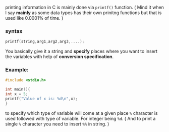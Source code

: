 printing information in C is mainly done via `printf()` function. ( Mind it when I say **mainly** as some data types has their own prinitng functions but that is used like 0.0001% of time. )
### syntax
```c
printf(string,arg1,arg2,arg3,....);
```

You basically give it a string and **specify** places where you want to insert the variables  with help of **conversion specification**.
### Example:
```c
#include <stdio.h>

int main(){
int x = 5;
printf("Value of x is: %d\n",x);
}
```

to specify which type of variable will come at a given place `%` character is used followed with type of variable. For integer being `%d`.  ( And to print a single `%` character you need to insert `%%` in string. )
